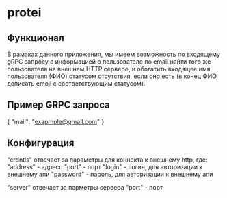 # protei

## Функционал
В рамаках данного приложения, мы имеем возможность по входящему gRPC запросу с
информацией о пользователе по email найти того же пользователя на внешнем HTTP
сервере, и обогатить входящее имя пользователя (ФИО) статусом отсутствия, если оно
есть (в конец ФИО дописать emoji с соответствующим статусом).

## Пример GRPC запроса
{
  "mail": "exapmple@gmail.com"
}

## Конфигурация

"crdntls" отвечает за параметры для коннекта к внешнему http, где:
  "address" - адресс
  "port" - порт
  "login" - логин, для авторизации к внешнему апи
  "password" - пароль, для авторизации к внешнему апи

"server" отвечает за парметры сервера
  "port" - порт
